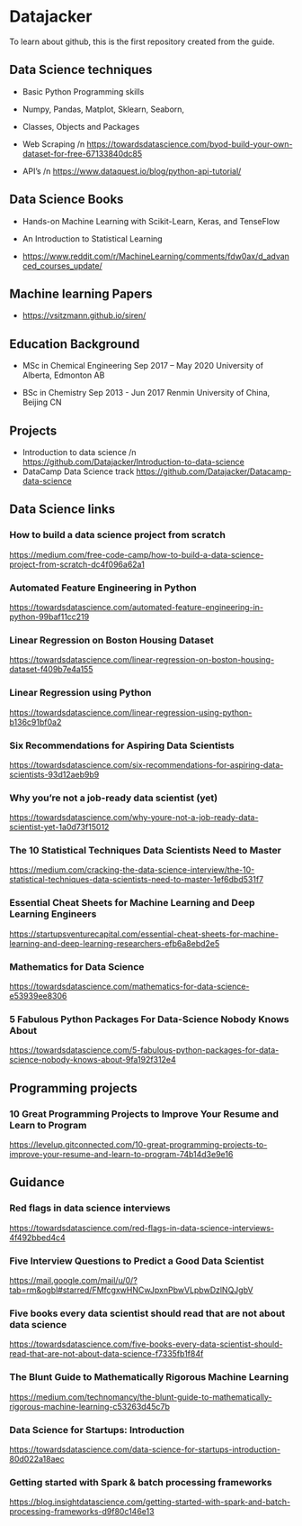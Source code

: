 # Datajacker
To learn about github, this is the first repository created from the guide.

## Data Science techniques
* Basic Python Programming skills

* Numpy, Pandas, Matplot, Sklearn, Seaborn,

* Classes, Objects and Packages

* Web Scraping /n
  https://towardsdatascience.com/byod-build-your-own-dataset-for-free-67133840dc85

* API’s  /n
  https://www.dataquest.io/blog/python-api-tutorial/
 
## Data Science Books
* Hands-on Machine Learning with Scikit-Learn, Keras, and TenseFlow

* An Introduction to Statistical Learning

* https://www.reddit.com/r/MachineLearning/comments/fdw0ax/d_advanced_courses_update/

## Machine learning Papers
* https://vsitzmann.github.io/siren/

## Education Background
* MSc in Chemical Engineering                                                                               Sep 2017 – May 2020
  University of Alberta, Edmonton AB
  
* BSc in Chemistry                                                                                          Sep 2013 - Jun 2017
  Renmin University of China, Beijing CN
  
## Projects
* Introduction to data science /n
  https://github.com/Datajacker/Introduction-to-data-science
* DataCamp Data Science track
  https://github.com/Datajacker/Datacamp-data-science
  
## Data Science links
### How to build a data science project from scratch
https://medium.com/free-code-camp/how-to-build-a-data-science-project-from-scratch-dc4f096a62a1

### Automated Feature Engineering in Python
https://towardsdatascience.com/automated-feature-engineering-in-python-99baf11cc219

### Linear Regression on Boston Housing Dataset
https://towardsdatascience.com/linear-regression-on-boston-housing-dataset-f409b7e4a155

### Linear Regression using Python
https://towardsdatascience.com/linear-regression-using-python-b136c91bf0a2
### Six Recommendations for Aspiring Data Scientists
https://towardsdatascience.com/six-recommendations-for-aspiring-data-scientists-93d12aeb9b9
### Why you’re not a job-ready data scientist (yet)
https://towardsdatascience.com/why-youre-not-a-job-ready-data-scientist-yet-1a0d73f15012
### The 10 Statistical Techniques Data Scientists Need to Master
https://medium.com/cracking-the-data-science-interview/the-10-statistical-techniques-data-scientists-need-to-master-1ef6dbd531f7
### Essential Cheat Sheets for Machine Learning and Deep Learning Engineers
https://startupsventurecapital.com/essential-cheat-sheets-for-machine-learning-and-deep-learning-researchers-efb6a8ebd2e5
### Mathematics for Data Science
https://towardsdatascience.com/mathematics-for-data-science-e53939ee8306
### 5 Fabulous Python Packages For Data-Science Nobody Knows About
https://towardsdatascience.com/5-fabulous-python-packages-for-data-science-nobody-knows-about-9fa192f312e4

## Programming projects
### 10 Great Programming Projects to Improve Your Resume and Learn to Program
https://levelup.gitconnected.com/10-great-programming-projects-to-improve-your-resume-and-learn-to-program-74b14d3e9e16

## Guidance
### Red flags in data science interviews
https://towardsdatascience.com/red-flags-in-data-science-interviews-4f492bbed4c4
### Five Interview Questions to Predict a Good Data Scientist
https://mail.google.com/mail/u/0/?tab=rm&ogbl#starred/FMfcgxwHNCwJpxnPbwVLpbwDzlNQJgbV
### Five books every data scientist should read that are not about data science
https://towardsdatascience.com/five-books-every-data-scientist-should-read-that-are-not-about-data-science-f7335fb1f84f
### The Blunt Guide to Mathematically Rigorous Machine Learning
https://medium.com/technomancy/the-blunt-guide-to-mathematically-rigorous-machine-learning-c53263d45c7b
### Data Science for Startups: Introduction
https://towardsdatascience.com/data-science-for-startups-introduction-80d022a18aec
### Getting started with Spark & batch processing frameworks
https://blog.insightdatascience.com/getting-started-with-spark-and-batch-processing-frameworks-d9f80c146e13
